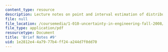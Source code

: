 ```yaml
---
content_type: resource
description: Lecture notes on point and interval estimation of distribution parameters.
file: null
file_location: /coursemedia/1-010-uncertainty-in-engineering-fall-2008/1e2812e44a7977b4ff24a244d7f0dd70_notes_09.pdf
file_type: application/pdf
resourcetype: Document
title: 'Brief Notes #9'
uid: 1e2812e4-4a79-77b4-ff24-a244d7f0dd70
---
```

